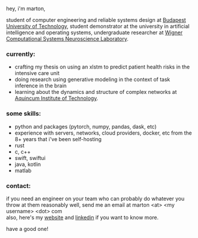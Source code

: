 hey, i'm marton,

student of computer engineering and reliable systems design at [Budapest University of Technology](https://www.bme.hu/?language=en), student demonstrator at the university in artificial intelligence and operating systems, undergraduate researcher at [Wigner Computational Systems Neuroscience Laboratory](http://golab.wigner.mta.hu).

### currently:
* crafting my thesis on using an xlstm to predict patient health risks in the intensive care unit
* doing research using generative modeling in the context of task inference in the brain
* learning about the dynamics and structure of complex networks at [Aquincum Institute of Technology](https://ait-budapest.com).

### some skills:

* python and packages (pytorch, numpy, pandas, dask, etc)
* experience with servers, networks, cloud providers, docker, etc from the 8+ years that i've been self-hosting
* rust
* c, c++
* swift, swiftui
* java, kotlin
* matlab

### contact:

if you need an engineer on your team who can probably do whatever you throw at them reasonably well, send me an email at marton <at\> <my username\> <dot\> com <br>
also, here's my [website](https://csutora.com) and [linkedin](https://linkedin.com/in/martoncsutora) if you want to know more.

have a good one!
